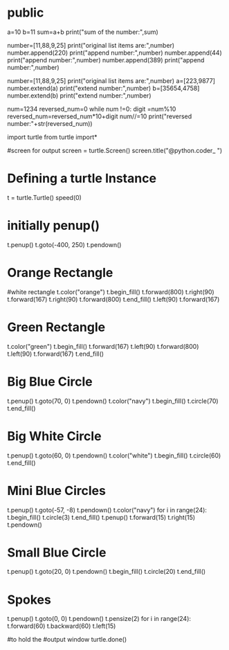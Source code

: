 # public 
a=10
b=11
sum=a+b
print("sum of the number:",sum)

number=[11,88,9,25]
print("original list items are:",number)
number.append(220)
print("append number:",number)
number.append(44)
print("append number:",number)
number.append(389)
print("append number:",number)


number=[11,88,9,25]
print("original list items are:",number)
a=[223,9877]
number.extend(a)
print("extend number:",number)
b=[35654,4758]
number.extend(b)
print("extend number:",number)

num=1234
reversed_num=0
while num !=0:
    digit =num%10
    reversed_num=reversed_num*10+digit
    num//=10
print("reversed number:"+str(reversed_num))

import turtle
from turtle import*
 
#screen for output
screen = turtle.Screen()
screen.title("@python.coder_ ")
 
# Defining a turtle Instance
t = turtle.Turtle()
speed(0)

 
# initially penup()
t.penup()
t.goto(-400, 250)
t.pendown()
 
# Orange Rectangle 
#white rectangle
t.color("orange")
t.begin_fill()
t.forward(800)
t.right(90)
t.forward(167)
t.right(90)
t.forward(800)
t.end_fill()
t.left(90)
t.forward(167)
 
# Green Rectangle
t.color("green")
t.begin_fill()
t.forward(167)
t.left(90)
t.forward(800)
t.left(90)
t.forward(167)
t.end_fill()
 
# Big Blue Circle
t.penup()
t.goto(70, 0)
t.pendown()
t.color("navy")
t.begin_fill()
t.circle(70)
t.end_fill()
 
# Big White Circle
t.penup()
t.goto(60, 0)
t.pendown()
t.color("white")
t.begin_fill()
t.circle(60)
t.end_fill()
 
# Mini Blue Circles
t.penup()
t.goto(-57, -8)
t.pendown()
t.color("navy")
for i in range(24):
    t.begin_fill()
    t.circle(3)
    t.end_fill()
    t.penup()
    t.forward(15)
    t.right(15)
    t.pendown()
     
# Small Blue Circle
t.penup()
t.goto(20, 0)
t.pendown()
t.begin_fill()
t.circle(20)
t.end_fill()
# Spokes
t.penup()
t.goto(0, 0)
t.pendown()
t.pensize(2)
for i in range(24):
    t.forward(60)
    t.backward(60)
    t.left(15)
     
#to hold the 
#output window
turtle.done()
